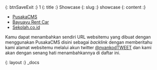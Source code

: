 {: btnSaveExit :} 1
{: title :} Showcase
{: slug :} showcase
{: content :} <ul>
	<li><a href="http://pusakacmsorg">PusakaCMS</a></li>
	<li><a href="http://www.bayuayurentcar.com/">Bayuayu Rent Car</a></li>
	<li><a href="http://www.sekolah.co.id/">Sekolah.co.id</a></li>
</ul>

<p>Kamu dapat menambahkan sendiri URL websitemu yang dibuat dengan menggunakan PusakaCMS disini sebagai <em>backlink</em> dengan memberitahu kami alamat websitemu melalui akun twitter <a href="http://twitter.com/nyankodTWEET">@nyankodTWEET</a> dan kami akan dengan senang hati menambahkannya di daftar ini.</p>

{: layout :} _docs
